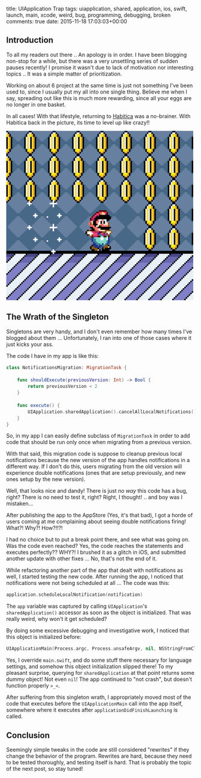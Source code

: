 title: UIApplication Trap
tags: uiapplication, shared, application, ios, swift, launch, main, xcode, weird, bug, programming, debugging, broken
comments: true
date: 2015-11-18 17:03:03+00:00

## Introduction

To all my readers out there .. An apology is in order. I have been blogging non-stop for a while, but there was a very unsettling series of sudden pauses recently! I promise it wasn't due to lack of motivation nor interesting topics .. It was a simple matter of prioritization.

Working on about 6 project at the same time is just not something I've been used to, since I usually put my all into one single thing. Believe me when I say, spreading out like this is much more rewarding, since all your eggs are no longer in one basket.

In all cases! With that lifestyle, returning to [Habitica](http://habitica.com) was a no-brainer. With Habitica back in the picture, its time to level up like crazy!!

![image](/images/lvlup.gif)

## The Wrath of the Singleton

Singletons are very handy, and I don't even remember how many times I've blogged about them ... Unfortunately, I ran into one of those cases where it just kicks your ass.

The code I have in my app is like this:

```swift
class NotificationsMigration: MigrationTask {
    
    func shouldExecute(previousVersion: Int) -> Bool {
        return previousVersion < 2
    }
    
    func execute() {
        UIApplication.sharedApplication().cancelAllLocalNotifications()
    }
}
```

So, in my app I can easily define subclass of `MigrationTask` in order to add code that should be run only once when migrating from a previous version. 

With that said, this migration code is suppose to cleanup previous local notifications because the new version of the app handles notifications in a different way. If I don't do this, users migrating from the old version will experience double notifications (ones that are setup previously, and new ones setup by the new version).

Well, that looks nice and dandy! There is just _no way_ this code has a bug, right? There is no need to test it, right? Right, I thought! .. and boy was I mistaken...

After publishing the app to the AppStore (Yes, it's that bad), I got a horde of users coming at me complaining about seeing double notifications firing! What?! Why?! How?!!?!

I had no choice but to put a break point there, and see what was going on. Was the code even reached? Yes, the code reaches the statements and executes perfectly?? WHY?! I brushed it as a glitch in iOS, and submitted another update with other fixes ... No, that's not the end of it.

While refactoring another part of the app that dealt with notifications as well, I started testing the new code. After running the app, I noticed that notifications were not being scheduled at all ... The code was this:

```swift
application.scheduleLocalNotification(notification)
```

The `app` variable was captured by calling `UIApplication`'s `sharedApplication()` accessor as soon as the object is initialized. That was really weird, why won't it get scheduled?

By doing some excessive debugging and investigative work, I noticed that this object is initialized before:

```swift
UIApplicationMain(Process.argc, Process.unsafeArgv, nil, NSStringFromClass(AppDelegate))
```

Yes, I override `main.swift`, and do some stuff there necessary for language settings, and somehow this object initialization slipped there! To my pleasant surprise, querying for `sharedApplication` at that point returns some dummy object! Not even `nil`! The app continued to "not crash", but doesn't function properly `>_<`.

After suffering from this singleton wrath, I appropriately moved most of the code that executes before the `UIApplicationMain` call into the app itself, somewhere where it executes after `applicationDidFinishLaunching` is called.

## Conclusion

Seemingly simple tweaks in the code are still considered "rewrites" if they change the behavior of the program. Rewrites are hard, because they need to be tested thoroughly, and testing itself is hard. That is probably the topic of the next post, so stay tuned!
